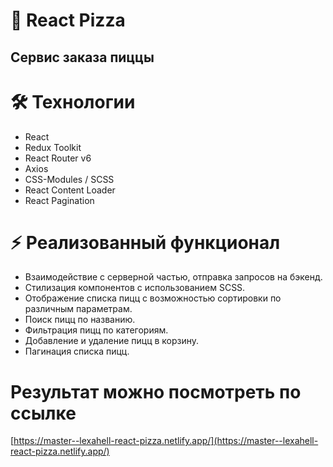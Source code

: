 # 🍕 React Pizza 
## Сервис заказа пиццы

# 🛠 Технологии
* React
* Redux Toolkit
* React Router v6
* Axios
* CSS-Modules / SCSS
* React Content Loader
* React Pagination

# ⚡️ Реализованный функционал
* Взаимодействие с серверной частью, отправка запросов на бэкенд.
* Стилизация компонентов с использованием SCSS.
* Отображение списка пицц с возможностью сортировки по различным параметрам.
* Поиск пицц по названию.
* Фильтрация пицц по категориям.
* Добавление и удаление пицц в корзину.
* Пагинация списка пицц.

# Результат можно посмотреть по ссылке
[https://master--lexahell-react-pizza.netlify.app/](https://master--lexahell-react-pizza.netlify.app/)
